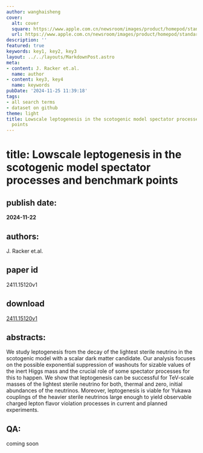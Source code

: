 ```yaml
---
author: wanghaisheng
cover:
  alt: cover
  square: https://www.apple.com.cn/newsroom/images/product/homepod/standard/Apple-HomePod-hero-230118_big.jpg.large_2x.jpg
  url: https://www.apple.com.cn/newsroom/images/product/homepod/standard/Apple-HomePod-hero-230118_big.jpg.large_2x.jpg
description: ''
featured: true
keywords: key1, key2, key3
layout: ../../layouts/MarkdownPost.astro
meta:
- content: J. Racker et.al.
  name: author
- content: key3, key4
  name: keywords
pubDate: '2024-11-25 11:39:18'
tags:
- all search terms
- dataset on github
theme: light
title: Lowscale leptogenesis in the scotogenic model spectator processes and benchmark
  points
---
```


# title: Lowscale leptogenesis in the scotogenic model spectator processes and benchmark points 
## publish date: 
**2024-11-22** 
## authors: 
  J. Racker et.al. 
## paper id
2411.15120v1
## download
[2411.15120v1](http://arxiv.org/abs/2411.15120v1)
## abstracts:
We study leptogenesis from the decay of the lightest sterile neutrino in the scotogenic model with a scalar dark matter candidate. Our analysis focuses on the possible exponential suppression of washouts for sizable values of the inert Higgs mass and the crucial role of some spectator processes for this to happen. We show that leptogenesis can be successful for TeV-scale masses of the lightest sterile neutrino for both, thermal and zero, initial abundances of the neutrinos. Moreover, leptogenesis is viable for Yukawa couplings of the heavier sterile neutrinos large enough to yield observable charged lepton flavor violation processes in current and planned experiments.
## QA:
coming soon

